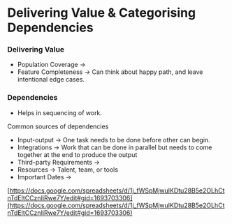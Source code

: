 # Delivering Value & Categorising Dependencies

### Delivering Value

- Population Coverage →
- Feature Completeness → Can think about happy path, and leave intentional edge cases.

### Dependencies

- Helps in sequencing of work.

Common sources of dependencies

- Input-output → One task needs to be done before other can begin.
- Integrations → Work that can be done in parallel but needs to come together at the end to produce the output
- Third-party Requirements →
- Resources → Talent, team, or tools
- Important Dates →

[https://docs.google.com/spreadsheets/d/1j_fWSpMjwuIKDtu28B5e2OLhCtnTdEltCCznIiRwe7Y/edit#gid=1693703306](https://docs.google.com/spreadsheets/d/1j_fWSpMjwuIKDtu28B5e2OLhCtnTdEltCCznIiRwe7Y/edit#gid=1693703306)